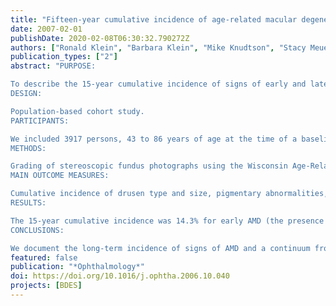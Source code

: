 ```yaml
---
title: "Fifteen-year cumulative incidence of age-related macular degeneration: the Beaver Dam Eye Study"
date: 2007-02-01
publishDate: 2020-02-08T06:30:32.790272Z
authors: ["Ronald Klein", "Barbara Klein", "Mike Knudtson", "Stacy Meuer", "Maria Swift", "Ronald Gangnon"]
publication_types: ["2"]
abstract: "PURPOSE:

To describe the 15-year cumulative incidence of signs of early and late age-related macular degeneration (AMD).
DESIGN:

Population-based cohort study.
PARTICIPANTS:

We included 3917 persons, 43 to 86 years of age at the time of a baseline examination in 1988 through 1990 and with information collected in follow-up in 1993 through 1995, and/or 1998 through 2000, and/or 2003 through 2005.
METHODS:

Grading of stereoscopic fundus photographs using the Wisconsin Age-Related Maculopathy Grading System.
MAIN OUTCOME MEASURES:

Cumulative incidence of drusen type and size, pigmentary abnormalities, geographic atrophy, and exudative AMD accounting for competing risk of death.
RESULTS:

The 15-year cumulative incidence was 14.3% for early AMD (the presence of either soft indistinct drusen or the presence of pigmentary abnormalities together with any type of drusen) and 3.1% for late AMD (presence of exudative AMD or geographic atrophy). There was an increased incidence of AMD lesions with age (P<0.05). Individuals > or = 75 years of age at baseline had significantly (P<0.01) higher 15-year incidences of the following characteristics than people 43 to 54 years of age: larger drusen (125 mum in diameter, 24.1% vs 10.6%), soft indistinct drusen (18.7% vs 6.5%), retinal pigmentary abnormalities (20.2% vs 3.7%), exudative macular degeneration (4.4% vs 0.4%), and pure geographic atrophy (3.2% vs 0%). Controlling for age, compared with those with small numbers of only small hard drusen (1-2), those with large numbers of only hard drusen (> or =8) had an increased 15-year age-adjusted incidence of both soft indistinct drusen (16.3% vs 4.7%) and pigmentary abnormalities (10.6% vs 2.7%). Eyes with soft indistinct drusen or pigmentary abnormalities at baseline were more likely to develop late AMD at follow-up than eyes without these lesions (17.8% vs 1.2% and 12.9% vs 1.7%, respectively).
CONCLUSIONS:

We document the long-term incidence of signs of AMD and a continuum from small hard drusen to late AMD in older persons in the population. The 15-year cumulative incidence of late AMD in people > or = 75 years of age (8%) indicates a public health problem of significant proportions because the United States population this age is expected to increase by 54% between 2005 and 2025."
featured: false
publication: "*Ophthalmology*"
doi: https://doi.org/10.1016/j.ophtha.2006.10.040
projects: [BDES]
---
```


